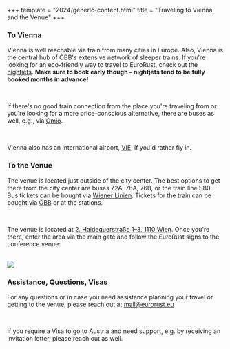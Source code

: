 +++
template = "2024/generic-content.html"
title = "Traveling to Vienna and the Venue"
+++

<h3 class="mb-3 mt-7">To Vienna</h3>
<div class="box text-centered">
  <p>Vienna is well reachable via train from many cities in Europe. Also, Vienna is the central hub of ÖBB's extensive network of sleeper trains. If you're looking for an eco-friendly way to travel to EuroRust, check out the <a href="https://www.nightjet.com/en" target="_blank">nightjets</a>. <strong class="nightjet-warning">Make sure to book early though – nightjets tend to be fully booked months in advance!</strong></p>
  <br>
  <p>If there's no good train connection from the place you're traveling from or you're looking for a more price-conscious alternative, there are buses as well, e.g., via <a href="https://www.omio.com/buses" target="_blank">Omio</a>.</p>
  <br>
  <p>Vienna also has an international airport, <a href="https://www.viennaairport.com/en" target="_blank">VIE</a>, if you'd rather fly in.</p>
</div>

<h3 class="mb-3 mt-7">To the Venue</h3>
<div class="box text-centered">
  <p>The venue is located just outside of the city center. The best options to get there from the city center are buses 72A, 76A, 76B, or the train line S80. Bus tickets can be bought via <a href="https://www.wienerlinien.at/web/wl-en" target="_blank">Wiener Linien</a>. Tickets for the train can be bought via <a href="https://shop.oebbtickets.at/en/ticket" target="_blank">ÖBB</a> or at the stations.</p>
  <br>
  <p>The venue is located at <a href="https://maps.app.goo.gl/pM1kFhCqWGrSyvaF9" target="_blank">2. Haidequerstraße 1–3, 1110 Wien</a>. Once you're there, enter the area via the main gate and follow the EuroRust signs to the conference venue:</p>
  <br>
  <img src="/images/entrance.jpg" class="venue-entry">
</div>

<h3 class="mb-3 mt-7">Assistance, Questions, Visas</h3>
<div class="box text-centered">
  <p>For any questions or in case you need assistance planning your travel or getting to the venue, please reach out at <a href="mailto:mail@eurorust.eu">mail@eurorust.eu</a></p>
  <br>
  <p>If you require a Visa to go to Austria and need support, e.g. by receiving an invitation letter, please reach out as well.</p>
</div>
